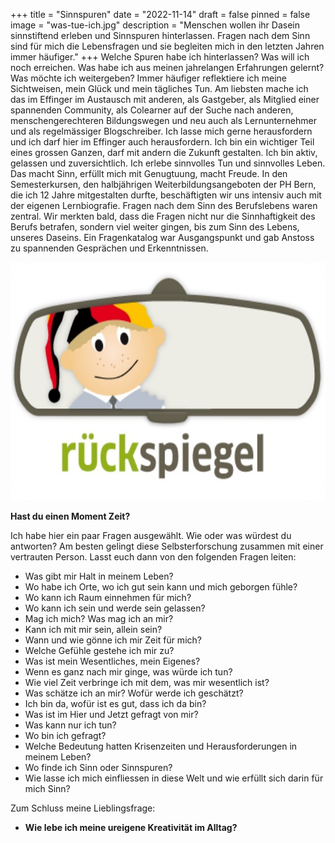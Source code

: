 +++
title = "Sinnspuren"
date = "2022-11-14"
draft = false
pinned = false
image = "was-tue-ich.jpg"
description = "Menschen wollen ihr Dasein sinnstiftend erleben und Sinnspuren hinterlassen. Fragen nach dem Sinn sind für mich die Lebensfragen und sie begleiten mich in den letzten Jahren immer häufiger."
+++
Welche Spuren habe ich hinterlassen? Was will ich noch erreichen. Was habe ich aus meinen jahrelangen Erfahrungen gelernt? Was möchte ich weitergeben? Immer häufiger reflektiere ich meine Sichtweisen, mein Glück und mein tägliches Tun. Am liebsten mache ich das im Effinger im Austausch mit anderen, als Gastgeber, als Mitglied einer spannenden Community, als Colearner auf der Suche nach anderen, menschengerechteren Bildungswegen und neu auch als Lernunternehmer und als regelmässiger Blogschreiber. Ich lasse mich gerne herausfordern und ich darf hier im Effinger auch herausfordern. Ich bin ein wichtiger Teil eines grossen Ganzen, darf mit andern die Zukunft gestalten. Ich bin aktiv, gelassen und zuversichtlich. Ich erlebe sinnvolles Tun und sinnvolles Leben. Das macht Sinn, erfüllt mich mit Genugtuung, macht Freude.
In den Semesterkursen, den halbjährigen Weiterbildungsangeboten der PH Bern, die ich 12 Jahre mitgestalten durfte, beschäftigten wir uns intensiv auch mit der eigenen Lernbiografie. Fragen nach dem Sinn des Berufslebens waren zentral. Wir merkten bald, dass die Fragen nicht nur die Sinnhaftigkeit des Berufs betrafen, sondern viel weiter gingen, bis zum Sinn des Lebens, unseres Daseins. Ein Fragenkatalog war Ausgangspunkt und gab Anstoss zu spannenden Gesprächen und Erkenntnissen.

![](ruckspiegel.jpg)

**Hast du einen Moment Zeit?** 

Ich habe hier ein paar Fragen ausgewählt. Wie oder was würdest du antworten? Am besten gelingt diese Selbsterforschung zusammen mit einer vertrauten Person. Lasst euch dann von den folgenden Fragen leiten:

* Was gibt mir Halt in meinem Leben?
* Wo habe ich Orte, wo ich gut sein kann und mich geborgen fühle?
* Wo kann ich Raum einnehmen für mich?
* Wo kann ich sein und werde sein gelassen? 
* Mag ich mich? Was mag ich an mir?
* Kann ich mit mir sein, allein sein?
* Wann und wie gönne ich mir Zeit für mich?
* Welche Gefühle gestehe ich mir zu?
* Was ist mein Wesentliches, mein Eigenes?
* Wenn es ganz nach mir ginge, was würde ich tun?
* Wie viel Zeit verbringe ich mit dem, was mir wesentlich ist?
* Was schätze ich an mir? Wofür werde ich geschätzt?
* Ich bin da, wofür ist es gut, dass ich da bin?
* Was ist im Hier und Jetzt gefragt von mir?
* Was kann nur ich tun?
* Wo bin ich gefragt?
* Welche Bedeutung hatten Krisenzeiten und Herausforderungen in meinem Leben?
* Wo finde ich Sinn oder Sinnspuren? 
* Wie lasse ich mich einfliessen in diese Welt und wie erfüllt sich darin für mich Sinn?

Zum Schluss meine Lieblingsfrage: 

* **Wie lebe ich meine ureigene Kreativität im Alltag?**
